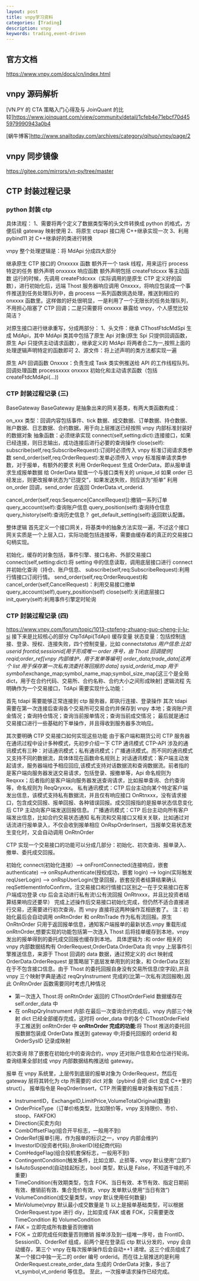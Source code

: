```yaml
---
layout: post
title: vnpy学习资料
categories: [Trading]
description: vnpy
keywords: trading,event-driven
---
```


## 官方文档

<https://www.vnpy.com/docs/cn/index.html>

## vnpy 源码解析

[VN.PY 的 CTA 策略入门心得及与 JoinQuant 的比较]<https://www.joinquant.com/view/community/detail/1cfeb4e71ebcf70d455979990943a0b4>

[蜗牛博客]<http://www.snailtoday.com/archives/category/qihuo/vnpy/page/2>

## vnpy 同步镜像

<https://gitee.com/mirrors/vn-py/tree/master>

## CTP 封装过程记录

### python 封装 ctp

具体流程：
1、需要将两个定义了数据类型等的头文件转换成 python 的格式，方便后续 gateway 映射使用
2、将原生 ctpapi 接口用 C++继承实现一次
3、利用 pybind11 对 C++继承好的类进行转换

vnpy 整个处理逻辑是：将 MdApi 分成四大部分

继承原生 CTP 接口的 Onxxxxx 函数
额外开一个 task 线程，用来运行 process 特定的任务
额外声明 onxxxxx 响应函数
额外声明包括 createFtdcxxx 等主动函数
运行的时候，先调用 createFtdcxxx（实际调用的是原生 CTP 定义好的函数），进行初始化后，远端 Thost 服务器响应调用 Onxxxx，将响应包装成一个事件推送到任务处理队列中，由 process 一系列函数挑选处理，推送到相应的 onxxxx 函数里。这样做的好处很明显，一是利用了一个无限长的任务处理队列，不用担心阻塞了 CTP 回调；二是只需要将 onxxxx 暴露给 vnpy，个人感觉比较简洁？

对原生接口进行继承重写，分成两部分：
1、头文件：继承 CThostFtdcMdSpi 生成 MdApi，其中 MdApi 类其中包括了原生 Api 对象(原生 Spi 只提供回调函数，原生 Api 只提供主动请求函数），继承定义的 MdApi 将两者合二为一,按照上面的处理逻辑声明特定的函数即可
2、源文件：将上述声明的类方法都实现一遍

原生 API 回调函数 Onxxxx：负责生成 Task 类实例推送给 API 的工作线程队列。
回调处理函数 processxxxx
onxxxx
初始化和主动请求函数（包括 createFtdcMdApi(...))

### CTP 封装过程记录 (三)

BaseGateway
BaseGateway 是抽象出来的网关基类，有两大类函数构成：

on_xxx 类型：回调内容包括事件、tick 数据、成交数据、订单数据、持仓数据、账户数据、日志数据、合约数据，用于向上层推送已经按照 vnpy 内部标准封装好的数据对象
抽象函数：必须继承实现
connect(self,setting:dict):连接接口，如果已经连接，则日志输出，成功连接后进行必要的查询操作
close(self):
subscribe(self,req:SubscribeRequest):订阅时必须传入 vnpy 标准订阅请求类参数
send_order(self,req:OrderRequest):发单必须传入 vnpy 标准报单请求类参数，对于报单，有额外的要求
利用 OrderRequest 生成 OrderData，即从报单请求生成报单数据
给 OrderData 赋值一个与接口类有关的 unique_id
如果 order 已经发出，则更改报单状态为“已提交”，如果发送失败，则应该为“拒单”
利用 on_order 回调，send_order 应返回 OrderData.vt_orderid.

cancel_order(self,reqs:Sequence[CancelRequest]):撤销一系列订单
query_account(self):查询账户信息
query_position(self):查询持仓信息
query_history(self):查询历史信息？
get_default_setting(self):返回默认配置。

整体逻辑
首先定义一个接口网关，将基类中的抽象方法实现一遍，不过这个接口网关实质是一个上层入口，实际功能包括连接等，需要由缓存着的真正的交易接口句柄实现。

初始化，缓存的对象包括，事件引擎、接口名称、外部交易接口
connect(self,setting:dict):将 setting 中的信息读取，调用底层接口进行 connect 并初始化查询（持仓、账户信息、
subscribe(self,req:SubscribeRequest):利用行情接口订阅行情。
send_order(self,req:OrderReuquest)和 cancel_order(self,CancelRequest)：利用交易接口撤单
query_account(self),query_position(self)
close(self):关闭底层接口
init_query(self):利用事件引擎定时轮询

### CTP 封装过程记录 (四)

<https://www.vnpy.com/forum/topic/1013-ctpfeng-zhuang-guo-cheng-ji-lu-si>
接下来是比较核心的部分
CtpTdApi(TdApi)
缓存变量
状态变量：包括控制连接、登录、授权、连接失败，四个控制变量，比如 connect*status
用户信息:比如 userid
frontid;sessionid[用于形成唯一 order 序号，由 Thost 回调提供]
reqid;order_ref[vnpy 内部维护，用于发单等编号]
order_data;trade_data[这两个 list 用于保存第一次私有流委托等回报的 data]
sysid_orderid_map 用于
symbol*\exchange_map;symbol_name_map;symbol_size_map[这三个是全局 dict，用于在合约代码、交易所、合约名称、合约大小之间形成映射]
逻辑流程
先明确作为一个交易接口，TdApi 需要实现什么功能：

首先 tdapi 需要能够正常连接到 ctp 服务器，即执行连接、登录操作
其次 tdapi 需要在第一次连接后查询各个交易所可交易合约并保存到 vnpy 本地；查询账户资金情况；查询持仓情况；查询当前报单情况；查询当前成交情况；
最后就是通过交易接口进行一些基础的下单操作，并且得收到服务器多次响应。

其次要明确 CTP 交易接口如何实现这些功能
由于客户端和期货公司 CTP 服务器在通讯过程中设计多种模式，先初步介绍一下 CTP 通讯模式
CTP-API 涉及的通讯模式有三种：对话通讯模式；私有通讯模式；广播通讯模式。而不同的通讯模式又支持不同的数据流，具体体现在函数命名规则上
对话通讯模式：客户端主动发起请求，服务器端给予相应回应,该模式支持对话数据流和查询数据流。前者指的是客户端向服务器发送交易请求，包括登录、报撤单等，Api 命名规则为 Reqxxx；后者指的是客户端向服务器发送查询请求，比如报单查询、合约查询等，命名规则为 ReqQryxxx。
私有通讯模式：CTP 后台主动向某个特定客户端发出信息，该模式支持私有数据流，并且仅有响应接口 OnRtnxxx，没有请求接口，包含成交回报、报单回报、各种错误回报。成交回报指的是报单状态信息变化后 CTP 主动向客户端发送回报信息。
广播通讯模式：CTP 后台主动向所有客户端发出信息，比如合约交易状态通知
私有流和交易接口又相关关联，比如通过对话流进行报单录入，不仅会收到报单相应 OnRspOrderInsert，当报单交易状态发生变化时，又会自动调用 OnRtnOrder

CTP 实现一个交易接口的功能可以分成几部分：初始化、初次查询、报单录入、撤单、委托成交回报。

初始化
connect(初始化连接）--> onFrontConnected(连接响应，嵌套 authenticate) --> onRspAuthenticate(授权成功，嵌套 login) --> login(实际触发 reqUserLogin) --> onRspUserLogin(登录回报，嵌套投资者结算结果确认 reqSettlementInfoConfirm，注交易接口和行情接口区别之一在于交易接口在客户端成功登录 ctp 后会主动进行私有流\公有流回报 OnRtnxxx，并且比投资者结算结果响应还要早）
完成上述操作后交易接口初始化完成，但仍然不适合直接进行交易，还需要进行初次查询，而 vnpy 直接将这两种操作互相嵌套了。
注：初始化最后会自动调用 onRtnOrder 和 onRtnTrade 作为私有流回报。原生 OnRtnOrder 只用于返回报单信息，通知客户端报单的最新状态.vnpy 重载形成 onRtnOrder,想要实现的功能包括第一次连入 Thost 后将挂单缓存到本地，vnpy 发出的报单得到的委托成交回报也缓存到本地。
具体逻辑为 :和 order 相关的 vnpy 内部数据结构有 OrderRequest,OrderData.OrderData 向 vnpy 上层事件引擎推送信息，来源于 Thost 回调的 data 数据，通过预定义的 dict 映射成 OrderData.OrderRequest 是策略层下底层发单用到的对象，和 OrderData 区别在于不包含接口信息。由于 Thost 的委托回报自身没有交易所信息(空字段),并且 vnpy 三个映射字典是通过 reqQryInstrument 完成的(比第一次私有流回报晚),因此 OnRtnOrder 函数需要同时考虑几种情况

- 第一次连入 Thost:将 onRtnOrder 返回的 CThostOrderField 数据缓存在 self.order_data 中
- 在 onRspQryInstrument 内部:在最后一次查询合约完成后，vnpy 内部三个映射 dict 已经全部缓存完成，这时将 order_data 中的各个 CThostOrderField 手工推送到 onRtnOrder 中
  **onRtnOrder 完成的功能**:将 Thost 推送的委托回报数据包装成 OrderData 推送到 gateway 中;将委托回报的 orderid 和 OrderSysID 记录成映射

初次查询
除了嵌套在初始化中的查询合约，vnpy 还对账户信息和仓位进行轮询。查询结果全部封成 vnpy 内部数据结构推送给 gateway。

报单
在 vnpy 系统里，上层传到底层的报单对象为 OrderRequest，然后在 gateway 层将其转化为 ctp 所需要的 dict 对象（pybind 会把 dict 变成 C++里的 struct）。
报单指令是 ReqOrderInsert，CTP 所需要的报单对象有如下成员：

- InstrumentID，ExchangeID,LimitPrice,VolumeTotalOriginal(数量)
- OrderPriceType（订单价格类型，比如限价等，vnpy 支持限价、市价、stoop、FAKFOK)
- Direction(买卖方向)
- CombOffsetFlag(组合开平标志，一般用不到)
- OrderRef(报单引用，作为报单的标识之一，vnpy 内部会维护)
- InvestorID(投资者代码),BrokerID(经纪商代码)
- ComHedgeFlag(组合投机套保标志，一般用不到)
- ContingentCondition(触发条件，比如立即、止损等，vnpy 默认使用“立即”)
- IsAutoSuspend(自动挂起标志，bool 类型，默认是 False，不知道干啥的,不重要)
- TimeCondition(有效期类型，包含 FOK、当日有效、本节有效、指定日期前有效、撤销前有效、集合竞价有效，vnpy 发单默认使用“当日有效”)
- VolumeCondition(成交量类型，vnpy 默认使用任何数量)
- MinVolume(vnpy 默认最小成交数量是 1)
  以上是报单基础类型，可以根据 OrderRequest.type 进行 diy，比如变成 FAK 或者 FOK，只需要更改 TimeCondition 和 VolumeCondition
- FAK = 立即完成所有数量否则撤销
- FOK = 立即完成任何数量否则撤销
  报单涉及到一组唯一序号，由 FrontID、SessionID、OrderRef 组成，前两个是在登录后 ctp 默认分发的，vnpy 会自动缓存，第三个 vnpy 在每次报单操作后会自动++1 递增。这三个成员组成了某一个接口中独一无二的 order 编号 orderid。而在往上层推送的是利用 OrderRequest.create_order_data 生成的 OrderData 对象，多出了 vt_symbol,vt_orderid 等信息。
  至此，一次报单请求操作已经完成。
